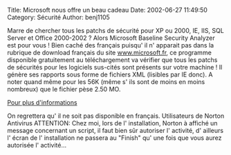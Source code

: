 Title: Microsoft nous offre un beau cadeau
Date: 2002-06-27 11:49:50
Category: Sécurité
Author: benj1105

Marre de chercher tous les patchs de sécurité pour XP ou 2000, IE, IIS, SQL Server et Office 2000-2002 ? Alors Microsoft Baseline Security Analyzer est pour vous !
Bien caché des français puisqu' il n' apparait pas dans la rubrique de download français du site www.microsoft.fr, ce programme disponible gratuitement au téléchargement va vérifier que tous les patchs de sécurités pour les logiciels sus-cités sont présents sur votre machine ! Il génère ses rapports sous forme de fichiers XML (lisibles par IE donc).
A noter quand même pour les 56K (même s' ils sont de moins en moins nombreux) que le fichier pèse 2.50 MO.

[Pour plus d'informations](http://www.microsoft.com/technet/treeview/default.asp?url=/technet/security/tools/Tools/mbsahome.asp?finishurl=%2fdownloads%2frelease%2easp%3freleaseid%3d37761%26area%3dsearch%26ordinal%3d1%26redirect%3dno)

On regrettera qu' il ne soit pas disponible en français. Utilisateurs de Norton Antivirus ATTENTION: Chez moi, lors de l' installation, Norton à affiché un message concernant un script, il faut bien sûr autoriser l' activité, d' ailleurs l' écran de l' installation ne passera au "Finish" qu' une fois que vous aurez autorisée l' activité...